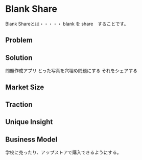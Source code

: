 Blank Share
====

Blank Shareとは・・・・・
blank を share　することです。
## Problem


## Solution
問題作成アプリ
とった写真を穴埋め問題にする
それをシェアする

## Market Size


## Traction


## Unique Insight


## Business Model
学校に売ったり、アップストアで購入できるようにする。